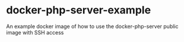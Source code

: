 docker-php-server-example
=========================

An example docker image of how to use the docker-php-server public image with SSH access
